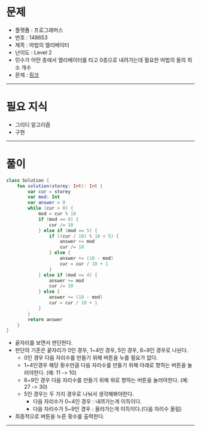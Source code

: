 # 문제
- 플랫폼 : 프로그래머스
- 번호 : 148653
- 제목 : 마법의 엘리베이터
- 난이도 : Level 2
- 민수가 어떤 층에서 엘리베이터를 타고 0층으로 내려가는데 필요한 마법의 돌의 최소 개수
- 문제 : <a href="https://school.programmers.co.kr/learn/courses/30/lessons/148653" target="_blank">링크</a>

---

# 필요 지식
- 그리디 알고리즘
- 구현

---

# 풀이
```kotlin
class Solution {
    fun solution(storey: Int): Int {
        var cur = storey
        var mod: Int
        var answer = 0
        while (cur > 0) {
            mod = cur % 10
            if (mod == 0) {
                cur /= 10
            } else if (mod == 5) {
                if ((cur / 10) % 10 < 5) {
                    answer += mod
                    cur /= 10
                } else {
                    answer += (10 - mod)
                    cur = cur / 10 + 1
                }
            } else if (mod <= 4) {
                answer += mod
                cur /= 10
            } else {
                answer += (10 - mod)
                cur = cur / 10 + 1
            }
        }
        return answer
    }
}
```
- 끝자리를 보면서 판단한다.
- 판단의 기준은 끝자리가 0인 경우, 1~4인 경우, 5인 경우, 6~9인 경우로 나뉜다.
  - 0인 경우 다음 자리수를 만들기 위해 버튼을 누를 필요가 없다.
  - 1~4인경우 해당 횟수만큼 다음 자리수를 만들기 위해 아래로 향하는 버튼을 눌러야한다. (예: 11 -> 10)
  - 6~9인 경우 다음 자리수를 만들기 위해 위로 향하는 버튼을 눌러야한다. (예: 27 -> 30)
  - 5인 경우는 두 가지 경우로 나눠서 생각해봐야한다.
    - 다음 자리수가 0~4인 경우 : 내려가는게 이득이다.
    - 다음 자리수가 5~9인 경우 : 올라가는게 이득이다.(다음 자리수 올림)
- 최종적으로 버튼을 누른 횟수를 출력한다.

---

